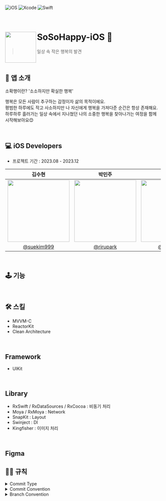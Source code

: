 ![iOS](https://img.shields.io/badge/iOS-000000?style=for-the-badge&logo=ios&logoColor=white)
![Xcode](https://img.shields.io/badge/Xcode-007ACC?style=for-the-badge&logo=Xcode&logoColor=white)
![Swift](https://img.shields.io/badge/Swift-F54A2A?style=for-the-badge&logo=swift&logoColor=white)

<br>

# SoSoHappy-iOS 💖<img src="https://github.com/So-So-Happy/SoSoHappy-iOS/assets/82339184/37d5616c-79f5-4bcb-a71b-ab3a765b482f" align=left width=100>
> 일상 속 작은 행복의 발견

<br>


## 📝 앱 소개
소확행이란? '소소하지만 확실한 행복'

행복은 모든 사람이 추구하는 감정이자 삶의 목적이에요.<br>
평범한 하루에도 작고 사소하지만 나 자신에게 행복을 가져다준 순간은 항상 존재해요.<br>
하루하루 흘러가는 일상 속에서 지나쳤던 나의 소중한 행복을 찾아나가는 여정을 함께 시작해보아요😊

<br>

## 💻 iOS Developers
- 프로젝트 기간 : 2023.08 - 2023.12
  
|  김수현  <br/>| 박민주 <br/> | 박희경 <br/>|
| :------: | :------: | :------: |
|<img src="https://github.com/So-So-Happy/SoSoHappy-iOS/assets/82339184/72aade21-18ee-4047-b34e-7a4c2fe5207a" width=200> | <img src="https://github.com/So-So-Happy/SoSoHappy-iOS/assets/82339184/0571e906-cb76-4baf-8afe-5fcdeeb36493" width=200> | <img src="https://github.com/So-So-Happy/SoSoHappy-iOS/assets/82339184/49e28d50-cb5a-44a9-bd4e-cd47f1918485" width=200> |
| [@suekim999](https://github.com/suekim999) | [@rirupark](https://github.com/rirupark) | [@kyungeee](https://github.com/kyungeee) |

<br>

## 🕹️ 기능

<br>

## 🛠️ 스킬
- MVVM-C
- ReactorKit
- Clean Architecture

<br>

## Framework
- UIKit
  
<br>

## Library
- RxSwift / RxDataSources / RxCocoa : 비동기 처리
- Moya / RxMoya : Network
- SnapKit : Layout
- Swinject : DI
- Kingfisher : 이미지 처리

<br>

## Figma


## 🤝🏻 규칙
<details>
<summary> Commit Type </summary>
<div markdown="1">   
  
```
- [Feat] 새로운 기능 추가
- [Chore] 코드 수정, 내부 파일 수정, 주석
- [Add] Feat 이외의 부수적인 코드 추가, 파일추가, 라이브러리 추가, 에셋 추가
- [Style] UI 작업 → 컴포넌트 추가, xib 작업
- [Fix] 버그 해결
- [Del] 파일 삭제
- [Move] 파일 이름 / 위치 변경
- [Refactor] 코드 리팩토링
```

</div>       
</details>

<details>
<summary> Commit Convention </summary>
<div markdown="1">    
  
```
[Type] Contents (#Issue)
ex. [Feat] FirstVC 추가 (#16)
```

</div>       
</details>


<details>
<summary> Branch Convention </summary>
<div markdown="1">    
  
```
CommitType/ProductName/#Issue
ex. Feat/Logout/#3
```

</div>       
</details>
